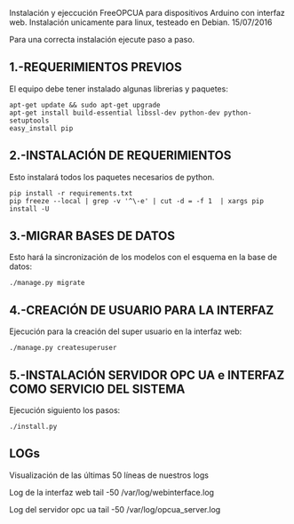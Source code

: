 Instalación y ejeccución FreeOPCUA para dispositivos Arduino con interfaz web. Instalación unicamente para linux, testeado en Debian.
15/07/2016


Para una correcta instalación ejecute paso a paso.

1.-REQUERIMIENTOS PREVIOS
--------------------------
El equipo debe tener instalado algunas librerias y paquetes:

	apt-get update && sudo apt-get upgrade
	apt-get install build-essential libssl-dev python-dev python-setuptools
	easy_install pip



2.-INSTALACIÓN DE REQUERIMIENTOS
---------------------------------
Esto instalará todos los paquetes necesarios de python.
		
	pip install -r requirements.txt
	pip freeze --local | grep -v '^\-e' | cut -d = -f 1  | xargs pip install -U



3.-MIGRAR BASES DE DATOS
-------------------------
Esto hará la sincronización de los modelos con el esquema en la base de datos:

	./manage.py migrate



4.-CREACIÓN DE USUARIO PARA LA INTERFAZ
----------------------------------------
Ejecución para la creación del super usuario en la interfaz web:

	./manage.py createsuperuser



5.-INSTALACIÓN SERVIDOR OPC UA e INTERFAZ COMO SERVICIO DEL SISTEMA 
--------------------------------------------------------------------
Ejecución siguiento los pasos:

	./install.py






LOGs
-----
Visualización de las últimas 50 líneas de nuestros logs

Log de la interfaz web
	tail -50 /var/log/webinterface.log

Log del servidor opc ua
	tail -50 /var/log/opcua_server.log 

